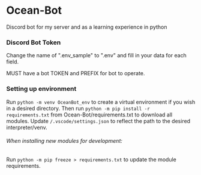 # Ocean-Bot
Discord bot for my server and as a learning experience in python


### Discord Bot Token

Change the name of ".env_sample" to ".env" and fill in your data for each field.

MUST have a bot TOKEN and PREFIX for bot to operate.

### Setting up environment

Run `python -m venv OceanBot_env` to create a virtual environment if you wish in a desired directory.
Then run `python -m pip install -r requirements.txt` from Ocean-Bot/requirements.txt to download all modules.
Update `/.vscode/settings.json` to reflect the path to the desired interpreter/venv.

###### When installing new modules for development:
Run `python -m pip freeze > requirements.txt` to update the module requirements.
